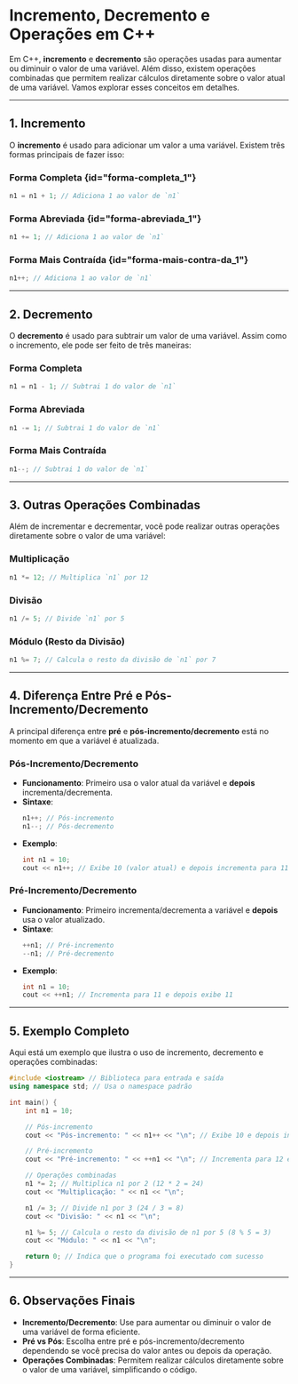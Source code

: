 # Incremento, Decremento e Operações em C++

Em C++, **incremento** e **decremento** são operações usadas para aumentar ou diminuir o valor de uma variável. Além disso, existem operações combinadas que permitem realizar cálculos diretamente sobre o valor atual de uma variável. Vamos explorar esses conceitos em detalhes.

---

## 1. Incremento

O **incremento** é usado para adicionar um valor a uma variável. Existem três formas principais de fazer isso:

### Forma Completa {id="forma-completa_1"}
```cpp
n1 = n1 + 1; // Adiciona 1 ao valor de `n1`
```

### Forma Abreviada {id="forma-abreviada_1"}
```cpp
n1 += 1; // Adiciona 1 ao valor de `n1`
```

### Forma Mais Contraída {id="forma-mais-contra-da_1"}
```cpp
n1++; // Adiciona 1 ao valor de `n1`
```

---

## 2. Decremento

O **decremento** é usado para subtrair um valor de uma variável. Assim como o incremento, ele pode ser feito de três maneiras:

### Forma Completa
```cpp
n1 = n1 - 1; // Subtrai 1 do valor de `n1`
```

### Forma Abreviada
```cpp
n1 -= 1; // Subtrai 1 do valor de `n1`
```

### Forma Mais Contraída
```cpp
n1--; // Subtrai 1 do valor de `n1`
```

---

## 3. Outras Operações Combinadas

Além de incrementar e decrementar, você pode realizar outras operações diretamente sobre o valor de uma variável:

### Multiplicação
```cpp
n1 *= 12; // Multiplica `n1` por 12
```

### Divisão
```cpp
n1 /= 5; // Divide `n1` por 5
```

### Módulo (Resto da Divisão)
```cpp
n1 %= 7; // Calcula o resto da divisão de `n1` por 7
```

---

## 4. Diferença Entre Pré e Pós-Incremento/Decremento

A principal diferença entre **pré** e **pós-incremento/decremento** está no momento em que a variável é atualizada.

### Pós-Incremento/Decremento
- **Funcionamento**: Primeiro usa o valor atual da variável e **depois** incrementa/decrementa.
- **Sintaxe**:
  ```cpp
  n1++; // Pós-incremento
  n1--; // Pós-decremento
  ```
- **Exemplo**:
  ```cpp
  int n1 = 10;
  cout << n1++; // Exibe 10 (valor atual) e depois incrementa para 11
  ```

### Pré-Incremento/Decremento
- **Funcionamento**: Primeiro incrementa/decrementa a variável e **depois** usa o valor atualizado.
- **Sintaxe**:
  ```cpp
  ++n1; // Pré-incremento
  --n1; // Pré-decremento
  ```
- **Exemplo**:
  ```cpp
  int n1 = 10;
  cout << ++n1; // Incrementa para 11 e depois exibe 11
  ```

---

## 5. Exemplo Completo

Aqui está um exemplo que ilustra o uso de incremento, decremento e operações combinadas:

```cpp
#include <iostream> // Biblioteca para entrada e saída
using namespace std; // Usa o namespace padrão

int main() {
    int n1 = 10;

    // Pós-incremento
    cout << "Pós-incremento: " << n1++ << "\n"; // Exibe 10 e depois incrementa para 11

    // Pré-incremento
    cout << "Pré-incremento: " << ++n1 << "\n"; // Incrementa para 12 e depois exibe 12

    // Operações combinadas
    n1 *= 2; // Multiplica n1 por 2 (12 * 2 = 24)
    cout << "Multiplicação: " << n1 << "\n";

    n1 /= 3; // Divide n1 por 3 (24 / 3 = 8)
    cout << "Divisão: " << n1 << "\n";

    n1 %= 5; // Calcula o resto da divisão de n1 por 5 (8 % 5 = 3)
    cout << "Módulo: " << n1 << "\n";

    return 0; // Indica que o programa foi executado com sucesso
}
```

---

## 6. Observações Finais

- **Incremento/Decremento**: Use para aumentar ou diminuir o valor de uma variável de forma eficiente.
- **Pré vs Pós**: Escolha entre pré e pós-incremento/decremento dependendo se você precisa do valor antes ou depois da operação.
- **Operações Combinadas**: Permitem realizar cálculos diretamente sobre o valor de uma variável, simplificando o código.

